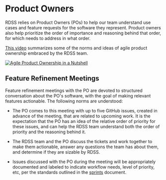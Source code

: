 # Product Owners

RDSS relies on Product Owners (POs) to help our team understand use cases and feature requests for the software they represent. Product owners also help prioritize the order of importance and reasoning behind that order, for which needs to address in what order.

[This video](#) summarizes some of the norms and ideas of agile product ownership embraced by the RDSS team.

[![Agile Product Ownership in a Nutshell](http://img.youtube.com/vi/502ILHjX9EE/0.jpg)](http://www.youtube.com/watch?v=502ILHjX9EE "Agile Product Ownership in a Nutshell")

## Feature Refinement Meetings

Feature refinement meetings with the PO are devoted to structured conversation about the PO's software, with the goal of making relevant features actionable. The following norms are understood:

- The PO comes to this meeting with up to five GitHub issues, created in advance of the meeting, that are related to upcoming work. It is the expectation that the PO has an idea of the relative order of priority for these issues, and can help the RDSS team understand both the order of priority and the reasoning behind it.

- The RDSS team and the PO discuss the tickets and work together to make them actionable, answer any questions the team has about them, and determine if they are sizable by RDSS.

- Issues discussed with the PO during the meeting will be appropriately documented and labeled to indicate workflow needs, level of priority, etc, per the standards outlined in the [sprints](work_cycles.md) document.
